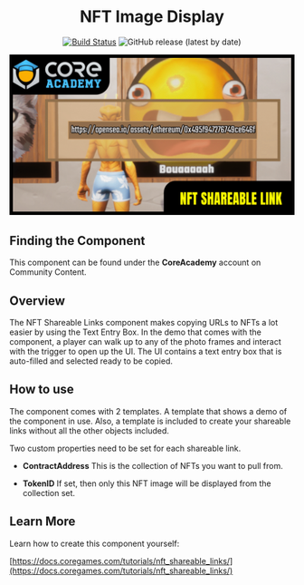 <div align="center">

# NFT Image Display

[![Build Status](https://github.com/ManticoreGamesInc/Bootcamp-NFT-Shareable-Links/workflows/CI/badge.svg)](https://github.com/ManticoreGamesInc/Bootcamp-NFT-Shareable-Links/actions/workflows/ci.yml?query=workflow%3ACI%29)
![GitHub release (latest by date)](https://img.shields.io/github/v/release/ManticoreGamesInc/Bootcamp-NFT-Shareable-Links?style=plastic)

![Preview](/Screenshots/Main.png)

</div>

## Finding the Component

This component can be found under the **CoreAcademy** account on Community Content.

## Overview

The NFT Shareable Links component makes copying URLs to NFTs a lot easier by using the Text Entry Box. In the demo that comes with the component, a player can walk up to any of the photo frames and interact with the trigger to open up the UI. The UI contains a text entry box that is auto-filled and selected ready to be copied.

## How to use

The component comes with 2 templates. A template that shows a demo of the component in use. Also, a template is included to create your shareable links without all the other objects included.

Two custom properties need to be set for each shareable link.

- **ContractAddress**
  This is the collection of NFTs you want to pull from.

- **TokenID**
  If set, then only this NFT image will be displayed from the collection set.

## Learn More

Learn how to create this component yourself:

[https://docs.coregames.com/tutorials/nft_shareable_links/](https://docs.coregames.com/tutorials/nft_shareable_links/)
